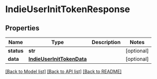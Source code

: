 # IndieUserInitTokenResponse

## Properties
Name | Type | Description | Notes
------------ | ------------- | ------------- | -------------
**status** | **str** |  | [optional] 
**data** | [**IndieUserInitTokenData**](IndieUserInitTokenData.md) |  | [optional] 

[[Back to Model list]](../README.md#documentation-for-models) [[Back to API list]](../README.md#documentation-for-api-endpoints) [[Back to README]](../README.md)

